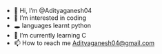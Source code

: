 - 👋 Hi, I’m @Adityaganesh04
- 👀 I’m interested in coding
- 🕳️ languages learnt python 
- 🌱 I’m currently learning C
- 📫 How to reach me 
Adityaganesh04@gmail.com

<!---
Adityaganesh04/Adityaganesh04 is a ✨ special ✨ repository because its `README.md` (this file) appears on your GitHub profile.
You can click the Preview link to take a look at your changes.
--->
